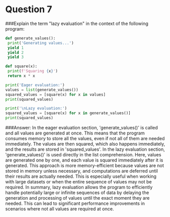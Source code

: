 # Question 7

###Explain the term "lazy evaluation" in the context of the following program:
```python
def generate_values():
 print('Generating values...')
 yield 1
 yield 2
 yield 3

def square(x):
 print(f'Squaring {x}')
 return x * x

print('Eager evaluation:')
values = list(generate_values())
squared_values = [square(x) for x in values]
print(squared_values)

print('\nLazy evaluation:')
squared_values = [square(x) for x in generate_values()]
print(squared_values)
```
###Answer:
In the eager evaluation section, 'generate_values()' is called and all values are generated at once.
This means that the program consumes memory to store all the values, even if not all of them are needed immediately.
The values are then squared, which also happens immediately, and the results are stored in 'squared_values'.
In the lazy evaluation section, 'generate_values()' is used directly in the list comprehension.
Here, values are generated one by one, and each value is squared immediately after it is generated.
This approach is more memory-efficient because values are not stored in memory unless necessary,
and computations are deferred until their results are actually needed.
This is especially useful when working with large datasets or when the entire sequence of values may not be required.
In summary, lazy evaluation allows the program to efficiently handle potentially large or infinite sequences of data
by delaying the generation and processing of values until the exact moment they are needed.
This can lead to significant performance improvements in scenarios where not all values are required at once.